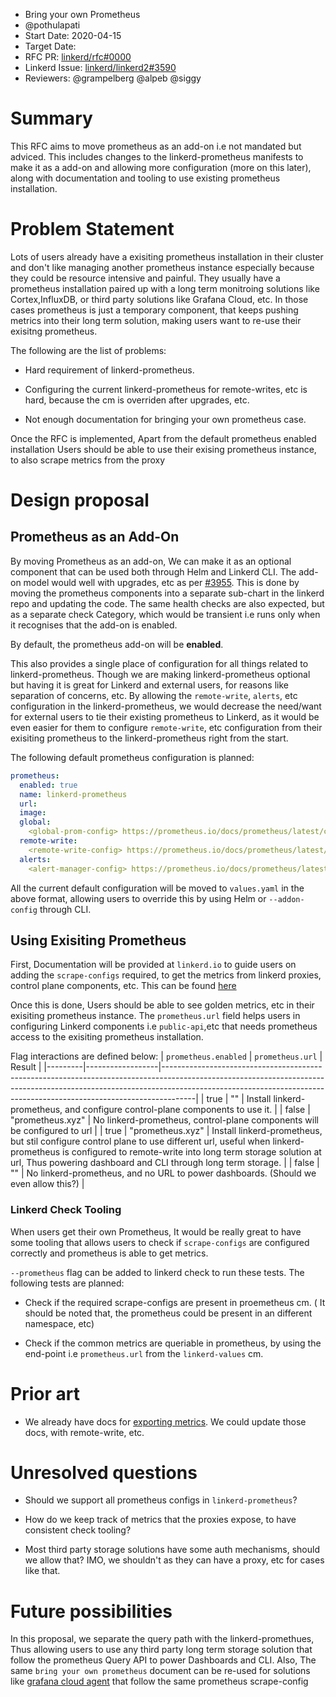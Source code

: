 - Bring your own Prometheus
- @pothulapati
- Start Date: 2020-04-15
- Target Date: 
- RFC PR: [linkerd/rfc#0000](https://github.com/linkerd/rfc/pull/0000)
- Linkerd Issue: [linkerd/linkerd2#3590](https://github.com/linkerd/linkerd2/issues/3590)
- Reviewers: @grampelberg @alpeb @siggy

# Summary

[summary]: #summary

This RFC aims to move prometheus as an add-on i.e not mandated
but adviced. This includes changes to the linkerd-prometheus manifests to make it as a add-on and allowing more configuration (more on this later),
along with documentation and tooling to use existing prometheus installation.

# Problem Statement

[problem-statement]: #problem-statement

Lots of users already have a exisiting prometheus installation in their cluster and don't like managing
another prometheus instance especially because they could be resource intensive and painful. They usually
have a prometheus installation paired up with a long term monitroing solutions like Cortex,InfluxDB, or third party
solutions like Grafana Cloud, etc.
In those cases prometheus is just a temporary component, that keeps pushing metrics into their long term solution, making users want to re-use their exisitng prometheus.

The following are the list of problems:

- Hard requirement of linkerd-prometheus.

- Configuring the current linkerd-prometheus for remote-writes, etc is hard, because the cm is overriden after upgrades, etc.

- Not enough documentation for bringing your own prometheus case.

Once the RFC is implemented, Apart from the default prometheus enabled installation Users should be
able to use their exising prometheus instance, to also scrape metrics from the proxy

# Design proposal

[design-proposal]: #design-proposal

## Prometheus as an Add-On

By moving Prometheus as an add-on, We can make it as an optional component that can be used both through Helm and Linkerd CLI.
The add-on model would well with upgrades, etc as per [#3955](https://github.com/linkerd/linkerd2/pull/3955). This is done by
moving the prometheus components into a separate sub-chart in the linkerd repo
and updating the code. The same health checks are also expected, but as a separate
check Category, which would be transient i.e runs only when it recognises
that the add-on is enabled.

By default, the prometheus add-on will be **enabled**.

This also provides a single place of configuration for all things related to
linkerd-prometheus. Though we are making linkerd-prometheus optional but having it is great for Linkerd and external users, for reasons like separation of
concerns, etc. By allowing the `remote-write`, `alerts`, etc configuration in the
linkerd-prometheus, we would decrease the need/want for external users to tie their existing prometheus to Linkerd,
as it would be even easier for them to configure `remote-write`, etc
configuration from their exisiting prometheus to the linkerd-prometheus right from the start.

The following default prometheus configuration is planned:

```yaml
prometheus:
  enabled: true
  name: linkerd-prometheus
  url: 
  image: 
  global:
    <global-prom-config> https://prometheus.io/docs/prometheus/latest/configuration/configuration/#configuration-file
  remote-write:
    <remote-write-config> https://prometheus.io/docs/prometheus/latest/configuration/configuration/#remote_write
  alerts:
    <alert-manager-config> https://prometheus.io/docs/prometheus/latest/configuration/configuration/#alertmanager_config 
```

All the current default configuration will be moved to `values.yaml` in the above format, allowing users to override this by using Helm or `--addon-config` through CLI.

## Using Exisiting Prometheus

First, Documentation will be provided at `linkerd.io` to guide users on adding
the `scrape-configs` required, to get the metrics from linkerd proxies, control plane components, etc. This can be found [here](https://github.com/linkerd/linkerd2/blob/master/charts/linkerd2/templates/prometheus.yaml#L26)

Once this is done, Users should be able to see golden metrics, etc in their exisiting prometheus instance.
The `prometheus.url` field helps users in configuring Linkerd components i.e `public-api`,etc that needs prometheus access to the exisiting prometheus installation.

Flag interactions are defined below:
| `prometheus.enabled` | `prometheus.url`              | Result                                                                                                                                                                                                                                           |
|---------|------------------|--------------------------------------------------------------------------------------------------------------------------------------------------------------------------------------------------------------------------------------------------|
| true    | ""               | Install linkerd-prometheus, and configure control-plane components to use it.                                                                                                                                                                    |
| false   | "prometheus.xyz" | No linkerd-prometheus, control-plane components will be configured to url                                                                                                                                                                        |
| true    | "prometheus.xyz" | Install linkerd-prometheus, but stil configure control plane to use different url, useful when linkerd-prometheus is configured to remote-write into long term storage solution at url, Thus  powering dashboard and CLI through long term storage. |
| false   | ""               | No linkerd-prometheus, and no URL to power dashboards. (Should we even allow this?)                                                                                                                                                              |

### Linkerd Check Tooling

When users get their own Prometheus, It would be really great to have
some tooling that allows users to check if `scrape-configs` are configured correctly and prometheus is able to get metrics.

`--prometheus` flag can be added to linkerd check to run these tests. The following tests are planned:

- Check if the required scrape-configs are present in proemetheus cm.
( It should be noted that, the prometheus could be present in an different namespace, etc)

- Check if the common metrics are queriable in prometheus, by using the end-point i.e `prometheus.url` from the `linkerd-values` cm.

# Prior art

[prior-art]: #prior-art

- We already have docs for [exporting metrics](https://linkerd.io/2/tasks/exporting-metrics/). We could update those docs, with remote-write, etc.

# Unresolved questions

[unresolved-questions]: #unresolved-questions

- Should we support all prometheus configs in `linkerd-prometheus`?

- How do we keep track of metrics that the proxies expose, to have consistent check tooling?

- Most third party storage solutions have some auth mechanisms, should we allow that? IMO, we shouldn't as they can have a proxy, etc for cases like that.

# Future possibilities

[future-possibilities]: #future-possibilities

In this proposal, we separate the query path with the linkerd-promethues, Thus allowing users to use any third party long term storage solution that follow the prometheus Query API to power Dashboards and CLI. 
Also, The same `bring your own prometheus` document can be re-used for solutions like [grafana cloud agent](https://grafana.com/blog/2020/03/18/introducing-grafana-cloud-agent-a-remote_write-focused-prometheus-agent-that-can-save-40-on-memory-usage/) that follow the same prometheus scrape-config